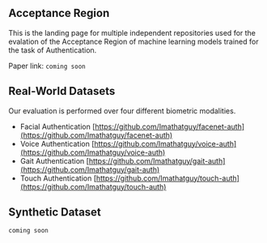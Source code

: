 ## Acceptance Region

This is the landing page for multiple independent repositories used for the evalation of the Acceptance Region of machine learning models trained for the task of Authentication.

Paper link: ```coming soon```

## Real-World Datasets

Our evaluation is performed over four different biometric modalities.

- Facial Authentication [https://github.com/Imathatguy/facenet-auth](https://github.com/Imathatguy/facenet-auth)
- Voice Authentication [https://github.com/Imathatguy/voice-auth](https://github.com/Imathatguy/voice-auth)
- Gait Authentication [https://github.com/Imathatguy/gait-auth](https://github.com/Imathatguy/gait-auth)
- Touch Authentication [https://github.com/Imathatguy/touch-auth](https://github.com/Imathatguy/touch-auth)

## Synthetic Dataset

```coming soon```
